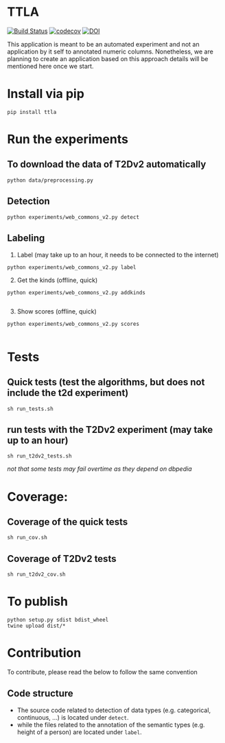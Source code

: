 # TTLA

[![Build Status](https://ahmad88me.semaphoreci.com/badges/ttla/branches/master.svg?key=7b050606-3d80-4698-a022-a3d6d1464203)](https://ahmad88me.semaphoreci.com/projects/ttla)
[![codecov](https://codecov.io/gh/oeg-upm/ttla/branch/master/graph/badge.svg)](https://codecov.io/gh/oeg-upm/ttla)
[![DOI](https://zenodo.org/badge/DOI/10.5281/zenodo.2619306.svg)](https://doi.org/10.5281/zenodo.2619306)


This application is meant to be an automated experiment and not
an application by it self to annotated numeric columns. Nonetheless, 
we are planning to create an application based on this approach
details will be mentioned here once we start.

# Install via pip
```
pip install ttla
```

[//]: # (# Prerequisits &#40;one time&#41;)

[//]: # (1. [pip]&#40;https://pip.pypa.io/en/stable/installing/&#41; )

[//]: # (2. [virtualenv]&#40;https://virtualenv.pypa.io/en/latest/&#41;)

[//]: # (3. create virtualenv: `virtualenv -p /usr/bin/python2.7 .venv`)

[//]: # (4. access the virtualenv: `source .venv/bin/activate`)

[//]: # (5. install dependencies: `pip install -r requirements.txt`)


<!-- 
# Run the web
1.  access the virtualenv: `source .venv/bin/activate`
2.  run the web app: `python app.py`
3.  visit `http://127.0.0.1:5000` in your local browser
-->

# Run the experiments

## To download the data of T2Dv2 automatically
```
python data/preprocessing.py
```
## Detection
```
python experiments/web_commons_v2.py detect
```
## Labeling
1. Label (may take up to an hour, it needs to be connected to the internet)
```
python experiments/web_commons_v2.py label
```
2. Get the kinds (offline, quick)
```
python experiments/web_commons_v2.py addkinds
 
```
3. Show scores (offline, quick)
```
python experiments/web_commons_v2.py scores
 
```


# Tests
## Quick tests (test the algorithms, but does not include the t2d experiment)
```
sh run_tests.sh
```
## run tests with the T2Dv2 experiment (may take up to an hour)
```
sh run_t2dv2_tests.sh
```
*not that some tests may fail overtime as they depend on dbpedia*

# Coverage: 
## Coverage of the quick tests
```
sh run_cov.sh
```
## Coverage of T2Dv2 tests
```
sh run_t2dv2_cov.sh
```

# To publish
```
python setup.py sdist bdist_wheel
twine upload dist/*
```

# Contribution 
To contribute, please read the below to follow the same convention

## Code structure
* The source code related to detection of data types (e.g. categorical, continuous, ...) is located under `detect`.
* while the files related to the annotation of the semantic types (e.g. height of a person) are located under `label`.


